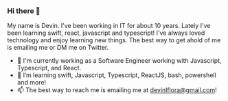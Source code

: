 ### Hi there 👋

My name is Devin. I've been working in IT for about 10 years. Lately I've been learning swift, react, javascript and typescript! I've always loved technology and enjoy learning new things. The best way to get ahold of me is emailing me or DM me on Twitter. 

- 🔭 I'm currently working as a Software Engineer working with Javascript, Typescript, and React.
- 🌱 I’m learning swift, Javascript, Typescript, ReactJS, bash, powershell and more!
- 📫 The best way to reach me is emailing me at devinlflora@gmail.com!

